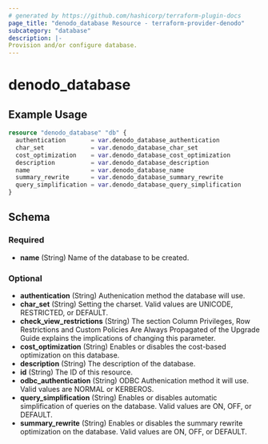 ```yaml
---
# generated by https://github.com/hashicorp/terraform-plugin-docs
page_title: "denodo_database Resource - terraform-provider-denodo"
subcategory: "database"
description: |-
Provision and/or configure database.
---
```


# denodo_database

## Example Usage

```terraform
resource "denodo_database" "db" {
  authentication       = var.denodo_database_authentication
  char_set             = var.denodo_database_char_set
  cost_optimization    = var.denodo_database_cost_optimization
  description          = var.denodo_database_description
  name                 = var.denodo_database_name
  summary_rewrite      = var.denodo_database_summary_rewrite
  query_simplification = var.denodo_database_query_simplification
}
```

<!-- schema generated by tfplugindocs -->
## Schema

### Required

- **name** (String) Name of the database to be created.

### Optional

- **authentication** (String) Authenication method the database will use.
- **char_set** (String) Setting the charset. Valid values are UNICODE, RESTRICTED, or DEFAULT.
- **check_view_restrictions** (String) The section Column Privileges, Row Restrictions and Custom Policies Are Always Propagated of the Upgrade Guide explains the implications of changing this parameter.
- **cost_optimization** (String) Enables or disables the cost-based optimization on this database.
- **description** (String) The description of the database.
- **id** (String) The ID of this resource.
- **odbc_authentication** (String) ODBC Authenication method it will use. Valid values are NORMAL or KERBEROS.
- **query_simplification** (String) Enables or disables automatic simplification of queries on the database. Valid values are ON, OFF, or DEFAULT.
- **summary_rewrite** (String) Enables or disables the summary rewrite optimization on the database. Valid values are ON, OFF, or DEFAULT.

